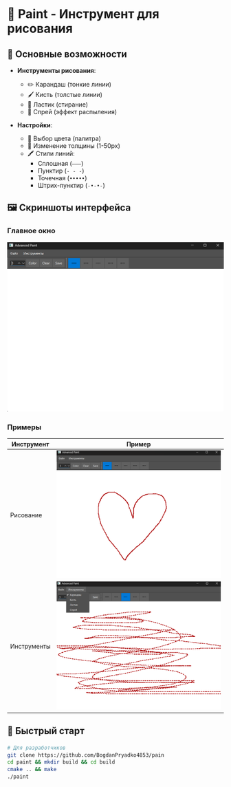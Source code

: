 # 🎨 Paint - Инструмент для рисования

## 📌 Основные возможности

- **Инструменты рисования**:
  - ✏️ Карандаш (тонкие линии)
  - 🖌️ Кисть (толстые линии)
  - 🧽 Ластик (стирание)
  - 💨 Спрей (эффект распыления)

- **Настройки**:
  - 🎨 Выбор цвета (палитра)
  - 📏 Изменение толщины (1-50px)
  - 🖍️ Стили линий: 
    - Сплошная (`———`)
    - Пунктир (`- - -`)
    - Точечная (`•••••`)
    - Штрих-пунктир (`-•-•-`)

## 🖼️ Скриншоты интерфейса

### Главное окно
![Главное окно](img/main.png)

### Примеры
| Инструмент | Пример |
|------------|--------|
| Рисование | ![Рисование](img/pen.png) |
| Инструменты | ![Инструменты](img/panel.png) 

## 🚀 Быстрый старт

```bash
# Для разработчиков
git clone https://github.com/BogdanPryadko4853/pain
cd paint && mkdir build && cd build
cmake .. && make
./paint
